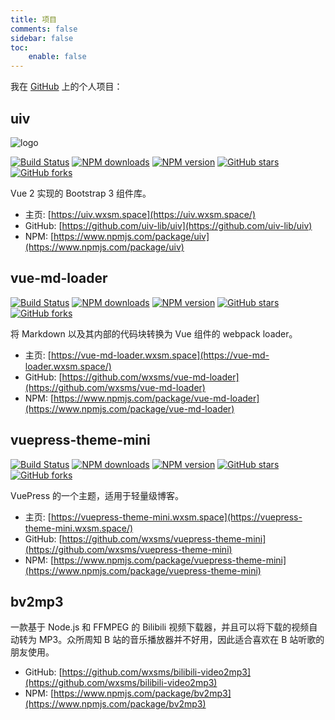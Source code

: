```yaml
---
title: 项目
comments: false
sidebar: false
toc:
    enable: false
---
```


我在 [GitHub](https://github.com/wxsms) 上的个人项目：

## uiv

![logo](https://static.wxsm.space/uiv/logo.png)

<p class="wxsm-github-badges">
<a href="https://github.com/uiv-lib/uiv" target="_blank"><img src="https://github.com/uiv-lib/uiv/workflows/CI/badge.svg" alt="Build Status"></a>
<a href="https://www.npmjs.com/package/uiv" target="_blank"><img src="https://badgen.net/npm/dm/uiv" alt="NPM downloads"></a>
<a href="https://www.npmjs.com/package/uiv" target="_blank"><img src="https://badgen.net/npm/v/uiv" alt="NPM version"></a>
<a href="https://GitHub.com/uiv-lib/uiv/stargazers/" target="_blank"><img src="https://badgen.net/github/stars/uiv-lib/uiv" alt="GitHub stars"></a>
<a href="https://github.com/uiv-lib/uiv/network/members" target="_blank"><img src="https://badgen.net/github/forks/uiv-lib/uiv" alt="GitHub forks"></a>
</p>

Vue 2 实现的 Bootstrap 3 组件库。

* 主页: [https://uiv.wxsm.space](https://uiv.wxsm.space/)
* GitHub: [https://github.com/uiv-lib/uiv](https://github.com/uiv-lib/uiv)
* NPM: [https://www.npmjs.com/package/uiv](https://www.npmjs.com/package/uiv)

## vue-md-loader

<p class="wxsm-github-badges">
<a href="https://github.com/wxsms/vue-md-loader" target="_blank"><img src="https://github.com/wxsms/vue-md-loader/workflows/CI/badge.svg" alt="Build Status"></a>
<a href="https://www.npmjs.com/package/vue-md-loader" target="_blank"><img src="https://badgen.net/npm/dm/vue-md-loader" alt="NPM downloads"></a>
<a href="https://www.npmjs.com/package/vue-md-loader" target="_blank"><img src="https://badgen.net/npm/v/vue-md-loader" alt="NPM version"></a>
<a href="https://GitHub.com/wxsms/vue-md-loader/stargazers/" target="_blank"><img src="https://badgen.net/github/stars/wxsms/vue-md-loader" alt="GitHub stars"></a>
<a href="https://github.com/wxsms/vue-md-loader/network/members" target="_blank"><img src="https://badgen.net/github/forks/wxsms/vue-md-loader" alt="GitHub forks"></a>
</p>

将 Markdown 以及其内部的代码块转换为 Vue 组件的 webpack loader。

* 主页: [https://vue-md-loader.wxsm.space](https://vue-md-loader.wxsm.space/)
* GitHub: [https://github.com/wxsms/vue-md-loader](https://github.com/wxsms/vue-md-loader)
* NPM: [https://www.npmjs.com/package/vue-md-loader](https://www.npmjs.com/package/vue-md-loader)

## vuepress-theme-mini

<p class="wxsm-github-badges">
<a href="https://github.com/wxsms/vuepress-theme-mini" target="_blank"><img src="https://github.com/wxsms/vuepress-theme-mini/workflows/CI/badge.svg" alt="Build Status"></a>
<a href="https://www.npmjs.com/package/vuepress-theme-mini" target="_blank"><img src="https://badgen.net/npm/dm/vuepress-theme-mini" alt="NPM downloads"></a>
<a href="https://www.npmjs.com/package/vuepress-theme-mini" target="_blank"><img src="https://badgen.net/npm/v/vuepress-theme-mini" alt="NPM version"></a>
<a href="https://GitHub.com/wxsms/vuepress-theme-mini/stargazers/" target="_blank"><img src="https://badgen.net/github/stars/wxsms/vuepress-theme-mini" alt="GitHub stars"></a>
<a href="https://github.com/wxsms/vuepress-theme-mini/network/members" target="_blank"><img src="https://badgen.net/github/forks/wxsms/vuepress-theme-mini" alt="GitHub forks"></a>
</p>

VuePress 的一个主题，适用于轻量级博客。

* 主页: [https://vuepress-theme-mini.wxsm.space](https://vuepress-theme-mini.wxsm.space/)
* GitHub: [https://github.com/wxsms/vuepress-theme-mini](https://github.com/wxsms/vuepress-theme-mini)
* NPM: [https://www.npmjs.com/package/vuepress-theme-mini](https://www.npmjs.com/package/vuepress-theme-mini)

## bv2mp3

一款基于 Node.js 和 FFMPEG 的 Bilibili 视频下载器，并且可以将下载的视频自动转为 MP3。众所周知 B 站的音乐播放器并不好用，因此适合喜欢在 B 站听歌的朋友使用。

* GitHub: [https://github.com/wxsms/bilibili-video2mp3](https://github.com/wxsms/bilibili-video2mp3)
* NPM: [https://www.npmjs.com/package/bv2mp3](https://www.npmjs.com/package/bv2mp3)
